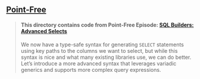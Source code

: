 ## [Point-Free](https://www.pointfree.co)

> #### This directory contains code from Point-Free Episode: [SQL Builders: Advanced Selects](https://www.pointfree.co/episodes/ep316-sql-builders-advanced-selects)
>
> We now have a type-safe syntax for generating `SELECT` statements using key paths to the columns we want to select, but while this syntax is nice and what many existing libraries use, we can do better. Let’s introduce a more advanced syntax that leverages variadic generics and supports more complex query expressions.

